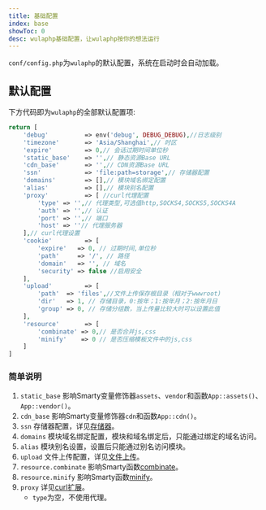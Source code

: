 ```yaml
---
title: 基础配置
index: base
showToc: 0
desc: wulaphp基础配置，让wulaphp按你的想法运行
---
```


`conf/config.php`为`wulaphp`的默认配置，系统在启动时会自动加载。

## 默认配置

下方代码即为`wulaphp`的全部默认配置项:

```php
return [
    'debug'          => env('debug', DEBUG_DEBUG),//日志级别
    'timezone'       => 'Asia/Shanghai',// 时区
    'expire'         => 0,// 会话过期时间单位秒
    'static_base'    => '',// 静态资源Base URL
    'cdn_base'       => '',// CDN资源Base URL
    'ssn'            => 'file:path=storage',// 存储器配置
    'domains'        => [],// 模块域名绑定配置
    'alias'          => [],// 模块别名配置
    'proxy'          => [ //curl代理配置
        'type' => '',// 代理类型,可选值http,SOCKS4,SOCKS5,SOCKS4A
        'auth' => '',// 认证
        'port' => '',// 端口
        'host' => ''// 代理服务器
    ],// curl代理设置
    'cookie'         => [
        'expire'   => 0, // 过期时间,单位秒
        'path'     => '/', // 路径
        'domain'   => '', // 域名
        'security' => false //启用安全
    ],
    'upload'         => [
        'path'  => 'files',//文件上传保存根目录（相对于wwwroot)
        'dir'   => 1, // 存储目录，0:按年；1:按年月；2:按年月日
        'group' => 0, // 存储分组数，当上传量比较大时可以设置此值
    ],
    'resource'       => [
        'combinate' => 0,// 是否合并js,css
        'minify'    => 0 // 是否压缩模板文件中的js,css
    ]
]
```

### 简单说明

1. `static_base` 影响Smarty变量修饰器`assets`、`vendor`和函数`App::assets()`、`App::vendor()`。
2. `cdn_base` 影响Smarty变量修饰器`cdn`和函数`App::cdn()`。
3. `ssn` 存储器配置，详见[存储器](../utils/storage.md)。
4. `domains` 模块域名绑定配置，模块和域名绑定后，只能通过绑定的域名访问。
5. `alias` 模块别名设置，设置后只能通过别名访问模块。
6. `upload` 文件上传配置，详见[文件上传](../utils/uploader.md)。
7. `resource.combinate` 影响Smarty函数[combinate](../advance/smarty.funcs.md#combinate)。
8. `resource.minify` 影响Smarty函数[minify](../advance/smarty.funcs.md#minify)。
9. `proxy` 详见[curl扩展](#http://php.net/manual/zh/function.curl-setopt.php)。
   * `type`为空，不使用代理。
